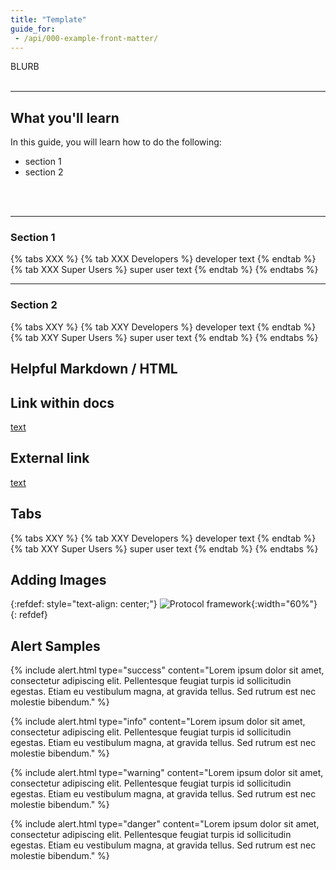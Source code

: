 ```yaml
---
title: "Template"
guide_for: 
 - /api/000-example-front-matter/
---
```


BLURB
<br>
<br> 

* * *
## What you'll learn
In this guide, you will learn how to do the following:
- section 1
- section 2
<br>
<br>

* * *


### Section 1
{% tabs XXX %}
{% tab XXX Developers %}
developer text
{% endtab %}
{% tab XXX Super Users %}
super user text
{% endtab %}
{% endtabs %}
<br>
* * *

### Section 2
{% tabs XXY %}
{% tab XXY Developers %}
developer text
{% endtab %}
{% tab XXY Super Users %}
super user text
{% endtab %}
{% endtabs %}


## Helpful Markdown / HTML 

## Link within docs
[text]({{site.baseurl}}/api/appointment/)

## External link
[text](https://canvas-medical.zendesk.com/hc/en-us/articles/4417495811859-Structured-Reason-for-Visit)

## Tabs
{% tabs XXY %}
{% tab XXY Developers %}
developer text
{% endtab %}
{% tab XXY Super Users %}
super user text
{% endtab %}
{% endtabs %}


## Adding Images


{:refdef: style="text-align: center;"}
![Protocol framework](/assets/images/alternative-med.png){:width="60%"}
{: refdef}

## Alert Samples

{% include alert.html type="success" content="Lorem ipsum dolor sit amet, consectetur adipiscing elit. Pellentesque feugiat turpis id sollicitudin egestas. Etiam eu vestibulum magna, at gravida tellus. Sed rutrum est nec molestie bibendum." %}

{% include alert.html type="info" content="Lorem ipsum dolor sit amet, consectetur adipiscing elit. Pellentesque feugiat turpis id sollicitudin egestas. Etiam eu vestibulum magna, at gravida tellus. Sed rutrum est nec molestie bibendum." %}

{% include alert.html type="warning" content="Lorem ipsum dolor sit amet, consectetur adipiscing elit. Pellentesque feugiat turpis id sollicitudin egestas. Etiam eu vestibulum magna, at gravida tellus. Sed rutrum est nec molestie bibendum." %}

{% include alert.html type="danger" content="Lorem ipsum dolor sit amet, consectetur adipiscing elit. Pellentesque feugiat turpis id sollicitudin egestas. Etiam eu vestibulum magna, at gravida tellus. Sed rutrum est nec molestie bibendum." %}
